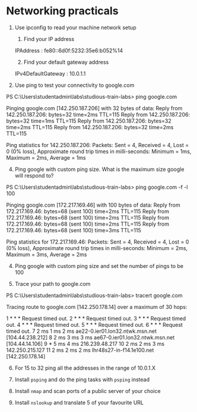 # Networking practicals

1. Use ipconfig to read your machine network setup
   1. Find your IP address

   IPAddress         : fe80::6d0f:5232:35e6:b052%14
   
   2. Find your default gateway address

   IPv4DefaultGateway   : 10.0.1.1

3. Use ping to test your connectivity to google.com

PS C:\Users\studentadmin\labs\studious-train-labs> ping google.com

Pinging google.com [142.250.187.206] with 32 bytes of data:
Reply from 142.250.187.206: bytes=32 time=2ms TTL=115
Reply from 142.250.187.206: bytes=32 time=1ms TTL=115
Reply from 142.250.187.206: bytes=32 time=2ms TTL=115
Reply from 142.250.187.206: bytes=32 time=2ms TTL=115

Ping statistics for 142.250.187.206:
    Packets: Sent = 4, Received = 4, Lost = 0 (0% loss),
Approximate round trip times in milli-seconds:
    Minimum = 1ms, Maximum = 2ms, Average = 1ms

4. Ping google with custom ping size. What is the maximum size google will respond to?

PS C:\Users\studentadmin\labs\studious-train-labs> ping google.com -f -l 100

Pinging google.com [172.217.169.46] with 100 bytes of data:
Reply from 172.217.169.46: bytes=68 (sent 100) time=2ms TTL=115
Reply from 172.217.169.46: bytes=68 (sent 100) time=2ms TTL=115
Reply from 172.217.169.46: bytes=68 (sent 100) time=2ms TTL=115
Reply from 172.217.169.46: bytes=68 (sent 100) time=3ms TTL=115

Ping statistics for 172.217.169.46:
    Packets: Sent = 4, Received = 4, Lost = 0 (0% loss),
Approximate round trip times in milli-seconds:
    Minimum = 2ms, Maximum = 3ms, Average = 2ms

4. Ping google with custom ping size and set the number of pings to be 100

5. Trace your path to google.com

PS C:\Users\studentadmin\labs\studious-train-labs> tracert google.com

Tracing route to google.com [142.250.178.14]
over a maximum of 30 hops:

  1     *        *        *     Request timed out.
  2     *        *        *     Request timed out.
  3     *        *        *     Request timed out.
  4     *        *        *     Request timed out.
  5     *        *        *     Request timed out.
  6     *        *        *     Request timed out.
  7     2 ms     1 ms     2 ms  ae22-0.ier01.lon32.ntwk.msn.net [104.44.238.212]
  8     2 ms     3 ms     3 ms  ae67-0.ier01.lon32.ntwk.msn.net [104.44.14.106]
  9     *        5 ms     4 ms  216.239.48.217
 10     2 ms     2 ms     3 ms  142.250.215.127
 11     2 ms     2 ms     2 ms  lhr48s27-in-f14.1e100.net [142.250.178.14]


6. For 15 to 32 ping all the addresses in the range of 10.0.1.X


7. Install `psping` and do the ping tasks with `psping` instead
8. Install `nmap` and scan ports of a public server of your choice
9. Install `nslookup` and translate 5 of your favourite URL
